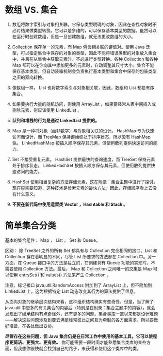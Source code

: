 # 数组 VS. 集合
1. 数组将数字索引与对象相关联。它保存类型明确的对象，因此在查找对象时不必对结果做类型转换。它可以是多维的，可以保存基本类型的数据。虽然可以在运行时创建数组，但是一旦创建数组，就无法更改数组的大小。

2. Collection 保存单一的元素，而 Map 包含相关联的键值对。使用 Java 泛型，可以指定集合中保存的对象的类型，因此不能将错误类型的对象放入集合中，并且在从集合中获取元素时，不必进行类型转换。各种 Collection 和各种 Map 都可以在你向其中添加更多的元素时，自动调整其尺寸大小。集合不能保存基本类型，但自动装箱机制会负责执行基本类型和集合中保存的包装类型之间的双向转换。

3. 像数组一样， List 也将数字索引与对象相关联，因此，数组和 List 都是有序集合。

4. 如果要执行大量的随机访问，则使用 ArrayList ，如果要经常从表中间插入或删除元素，则应该使用 LinkedList 。

5. **队列和堆栈的行为是通过 LinkedList 提供的。**

6. Map 是一种将对象（而非数字）与对象相关联的设计。 HashMap 专为快速访问而设计，而 TreeMap 保持键始终处于排序状态，所以没有 HashMap 快。 LinkedHashMap 按插入顺序保存其元素，但使用散列提供快速访问的能力。

7. Set 不接受重复元素。 HashSet 提供最快的查询速度，而 TreeSet 保持元素处于排序状态。 LinkedHashSet 按插入顺序保存其元素，但使用散列提供快速访问的能力。

8. HashSet 使用相当复杂的方法存储元素，这在附录：集合主题中进行了探讨。现在只需要知道，这种技术是检索元素的最快方法，因此，存储顺序看上去没有什么意义。

9. **不要在新代码中使用遗留类 Vector ，Hashtable 和 Stack 。**

# 简单集合分类
基本的集合组件： Map ， List ， Set 和 Queue。

区别：
除 TreeSet 之外的所有 Set 都具有与 Collection 完全相同的接口。List 和 Collection 存在着明显的不同，尽管 List 所要求的方法都在 Collection 中。另一方面，在 Queue 接口中的方法是独立的，在创建具有 Queue 功能的实现时，不需要使用 Collection 方法。最后， Map 和 Collection 之间唯一的交集是 Map 可以使用 entrySet() 和 values() 方法来产生 Collection 。

注意，标记接口 java.util.RandomAccess 附加到了 ArrayList 上，但不附加到 LinkedList 上。这为根据特定 List 动态改变其行为的算法提供了信息。

从面向对象的继承层次结构来看，这种组织结构确实有些奇怪。但是，当了解了 java.util 中更多的有关集合的内容后（特别是在附录：集合主题中的内容），就会发现出了继承结构有点奇怪外，还有更多的问题。集合类库一直以来都是设计难题——解决这些问题涉及到要去满足经常彼此之间互为牵制的各方面需求。所以要做好准备，在各处做出妥协。

**尽管存在这些问题，但 Java 集合仍是在日常工作中使用的基本工具，它可以使程序更简洁、更强大、更有效。** 你可能需要一段时间才能熟悉集合类库的某些方面，但我想你很快就会找到自己的路子，来获得和使用这个类库中的类。
